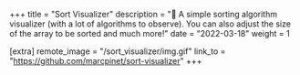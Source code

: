 +++
title = "Sort Visualizer"
description = "🧮 A simple sorting algorithm visualizer (with a lot of algorithms to observe). You can also adjust the size of the array to be sorted and much more!"
date = "2022-03-18"
weight = 1

[extra]
remote_image = "/sort_visualizer/img.gif"
link_to = "https://github.com/marcpinet/sort-visualizer"
+++